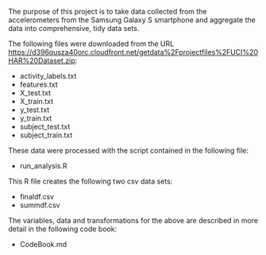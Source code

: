 The purpose of this project is to take data collected from the accelerometers from the Samsung Galaxy S smartphone and aggregate the data into comprehensive, tidy data sets.

The following files were downloaded from the URL https://d396qusza40orc.cloudfront.net/getdata%2Fprojectfiles%2FUCI%20HAR%20Dataset.zip:
* activity_labels.txt
* features.txt
* X_test.txt
* X_train.txt
* y_test.txt
* y_train.txt
* subject_test.txt
* subject_train.txt

These data were processed with the script contained in the following file:
* run_analysis.R

This R file creates the following two csv data sets:
* finaldf.csv
* summdf.csv

The variables, data and transformations for the above are described in more detail in the following code book:
* CodeBook.md
